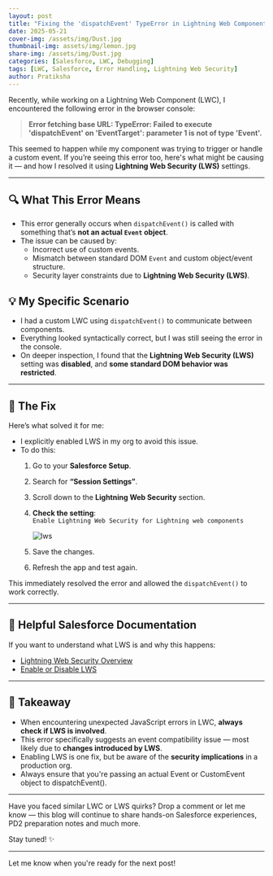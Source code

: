 ```yaml
---
layout: post
title: "Fixing the 'dispatchEvent' TypeError in Lightning Web Components"
date: 2025-05-21
cover-img: /assets/img/Dust.jpg
thumbnail-img: assets/img/lemon.jpg
share-img: /assets/img/Dust.jpg
categories: [Salesforce, LWC, Debugging]
tags: [LWC, Salesforce, Error Handling, Lightning Web Security]
author: Pratiksha
---
```


Recently, while working on a Lightning Web Component (LWC), I encountered the following error in the browser console:
> **Error fetching base URL: TypeError: Failed to execute 'dispatchEvent' on 'EventTarget': parameter 1 is not of type 'Event'.**

This seemed to happen while my component was trying to trigger or handle a custom event. If you’re seeing this error too, here's what might be causing it — and how I resolved it using **Lightning Web Security (LWS)** settings.

---

## 🔍 What This Error Means


- This error generally occurs when `dispatchEvent()` is called with something that’s **not an actual `Event` object**.
- The issue can be caused by:
  - Incorrect use of custom events.
  - Mismatch between standard DOM `Event` and custom object/event structure.
  - Security layer constraints due to **Lightning Web Security (LWS)**.

## 💡 My Specific Scenario


- I had a custom LWC using `dispatchEvent()` to communicate between components.
- Everything looked syntactically correct, but I was still seeing the error in the console.
- On deeper inspection, I found that the **Lightning Web Security (LWS)** setting was **disabled**, and **some standard DOM behavior was restricted**.

---

## 🔧 The Fix

Here’s what solved it for me:

- I explicitly enabled LWS in my org to avoid this issue.
- To do this:
  1. Go to your **Salesforce Setup**.
  2. Search for **“Session Settings”**.
  3. Scroll down to the **Lightning Web Security** section.
  4. **Check the setting**:  
     `Enable Lightning Web Security for Lightning web components`
     
     ![lws](https://coded-by-pratiksha.github.io/assets/img/setup_lwsec_enable.avif)
     
  6. Save the changes.
  7. Refresh the app and test again.

This immediately resolved the error and allowed the `dispatchEvent()` to work correctly.

---

## 📘 Helpful Salesforce Documentation

If you want to understand what LWS is and why this happens:

- [Lightning Web Security Overview](https://developer.salesforce.com/docs/platform/lightning-components-security/guide/get-started-intro.html)
- [Enable or Disable LWS](https://developer.salesforce.com/docs/platform/lightning-components-security/guide/lws-enable.html)

---

## 🧠 Takeaway


- When encountering unexpected JavaScript errors in LWC, **always check if LWS is involved**.
- This error specifically suggests an event compatibility issue — most likely due to **changes introduced by LWS**.
- Enabling LWS is one fix, but be aware of the **security implications** in a production org.
- Always ensure that you're passing an actual Event or CustomEvent object to dispatchEvent().

---

Have you faced similar LWC or LWS quirks? Drop a comment or let me know — this blog will continue to share hands-on Salesforce experiences, PD2 preparation notes and much more.

Stay tuned! ✨

---

Let me know when you're ready for the next post!
